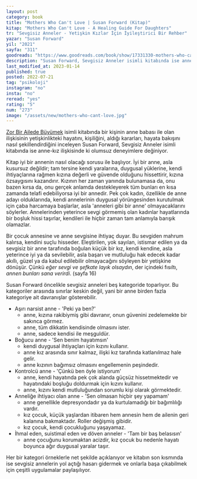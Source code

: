 ```yaml
---
layout: post
category: book
title: "Mothers Who Can't Love | Susan Forward (Kitap)"
kitap: "Mothers Who Can't Love - A Healing Guide For Daughters"
tr: "Sevgisiz Anneler - Yetişkin Kızlar İçin İyileştirici Bir Rehber"
yazar: "Susan Forward"
yil: "2021"
sayfa: "311"
goodreads: "https://www.goodreads.com/book/show/17331330-mothers-who-can-t-love"
description: "Susan Forward, Sevgisiz Anneler isimli kitabında ise anne-kız ilişkisinde ki olumsuz deneyimlere değiniyor."
last_modified_at: 2023-01-14
published: true
posted: 2022-07-21
tag: "psikoloji"
instagram: "no"
insta: "no"
reread: "yes"
rating: "5"
num: "273"
image: "/assets/new/mothers-who-cant-love.jpg"
---
```


<span class='link1'>[Zor Bir Ailede Büyümek](https://www.nonfictionbooks.xyz/toxic-parents.html)</span> isimli kitabında bir kişinin anne babası ile olan ilişkisinin yetişkinlikteki hayatını, kişiliğini, aldığı kararları, hayata bakışını nasıl şekillendirdiğini inceleyen Susan Forward, Sevgisiz Anneler isimli kitabında ise anne-kız ilişkisinde ki olumsuz deneyimlere değiniyor. 

Kitap iyi bir annenin nasıl olacağı sorusu ile başlıyor. İyi bir anne, asla kusursuz değildir; tam tersine kendi yaralarına, duygusal yüklerine, kendi ihtiyaçlarına rağmen kızına değerli ve güvende olduğunu hissettirir, kızına özsaygısını kazandırır. Kızının her zaman yanında bulunamasa da, onu bazen kırsa da, onu gerçek anlamda destekleyerek tüm bunları en kısa zamanda telafi edebiliyorsa iyi bir annedir. Pek çok kadın, özellikle de anne adayı olduklarında, kendi annelerinin duygusal yörüngesinden kurutulmak için çaba harcamaya başlarlar, asla 'anneleri gibi bir anne' olmayacaklarını söylerler. Annelerinden yeterince sevgi görmemiş olan kadınlar hayatlarında bir boşluk hissi taşırlar, kendileri ile hiçbir zaman tam anlamıyla barışık olamazlar. 

Bir çocuk annesine ve anne sevgisine ihtiyaç duyar. Bu sevgiden mahrum kalırsa, kendini suçlu hisseder. Eleştirilen, yok sayılan, istismar edilen ya da sevgisiz bir anne tarafında boğulan küçük bir kız, kendi kendine, asla yeterince iyi ya da sevilebilir, asla başarı ve mutluluğu hak edecek kadar akıllı, güzel ya da kabul edilebilir olmayacağını söyleyen bir yetişkine dönüşür. Çünkü _eğer sevgi ve şefkate layık olsaydın_, der içindeki fısıltı, _annen bunları sana verirdi_. (sayfa 16)

Susan Forward öncelikle sevgisiz anneleri beş kategoride toparlıyor. Bu kategoriler arasında sınırlar keskin değil, yani bir anne birden fazla kategoriye ait davranışlar gösterebilir.

- Aşırı narsist anne - 'Peki ya ben?'
	- anne, kızına rakibiymiş gibi davranır, onun güvenini zedelemekte bir sakınca görmez.
	- anne, tüm dikkatin kendisinde olmasını ister.
	- anne, sadece kendisi ile meşguldür.
- Boğucu anne - 'Sen benim hayatımsın'
	- kendi duygusal ihtiyaçları için kızını kullanır.
	- anne kız arasında sınır kalmaz, ilişki kız tarafında katlanılmaz hale gelir.
	- anne kızının bağımsız olmasını engellemenin peşindedir.
- Kontrolcü anne - 'Çünkü ben öyle istiyorum'
	- anne, kendi hayatında pek çok alanda güçsüz hissetmektedir ve hayatındaki boşluğu doldurmak için kızını kullanır.
	- anne, kızını kendi mutluluğundan sorumlu kişi olarak görmektedir.
- Anneliğe ihtiyacı olan anne - 'Sen olmasan hiçbir şey yapamam'
	- anne genellikle depresyondadır ya da kurtulamadığı bir bağımlılığı vardır.
	- kız çocuk, küçük yaşlardan itibaren hem annesin hem de ailenin geri kalanına bakmaktadır. Roller değişmiş gibidir.
	- kız çocuk, kendi çocukluğunu yaşayamaz.
- İhmal eden, suistimal eden ve döven anneler - 'Tam bir baş belasısın'
	- anne çocuğunu korumaktan acizdir, kız çocuk bu nedenle hayatı boyunca ağır duygusal yaralar taşır.

Her bir kategori örneklerle net şekilde açıklanıyor ve kitabın son kısmında ise sevgisiz annelerin yol açtığı hasarı gidermek ve onlarla başa çıkabilmek için çeşitli uygulamalar paylaşılıyor. 

